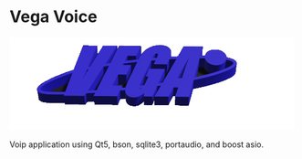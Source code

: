 # Vega Voice

![alt text](https://github.com/Cmoney12/VegaVoice/blob/master/resources/vega_logo.png)

Voip application using Qt5, bson, sqlite3, portaudio, and boost asio.

